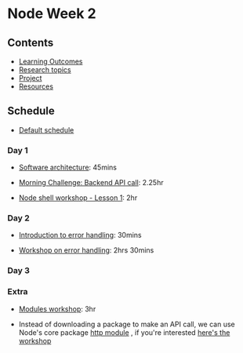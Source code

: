 # Node Week 2

## Contents

- [Learning Outcomes](./learning-outcomes.md)
- [Research topics](./research-afternoon.md)
- [Project](./project.md)
- [Resources](./resources)

## Schedule
- [Default schedule](../schedules/default.md)

### Day 1

- [Software architecture](https://github.com/WebAhead/Workshop-Software-Architecture-Design/blob/master/README.md): 45mins

- [Morning Challenge: Backend API call](https://github.com/WebAhead/mc-request-module-workshop): 2.25hr

- [Node shell workshop - Lesson 1](https://github.com/foundersandcoders/Node-Shell-Workshop/blob/master/LESSON1.md): 2hr


### Day 2

- [Introduction to error handling](https://hackmd.io/@2bwN7cTBSxGJXJSmLdFIaw/rJgLxb0_V#/): 30mins

- [Workshop on error handling](https://github.com/foundersandcoders/error-handling-workshop): 2hrs 30mins

### Day 3


### Extra 


- [Modules workshop](https://github.com/m4v15/going-on-a-bear-hunt): 3hr

- Instead of downloading a package to make an API call, we can use Node's core package [http module](https://nodejs.org/api/http.html) , if you're interested [here's the workshop](https://github.com/foundersandcoders/mc-request-module-workshop)

